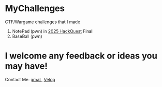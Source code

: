 # MyChallenges
CTF/Wargame challenges that I made

1. NotePad (pwn) in [2025 HackQuest](https://www.kaist.ac.kr/news/html/news/?mode=V&mng_no=48010) Final
2. BaseBall (pwn)


# I welcome any feedback or ideas you may have!
Contact Me: [gmail](leeyounjun79@gmail.com), [Velog](http://velog.io/@mntly)
